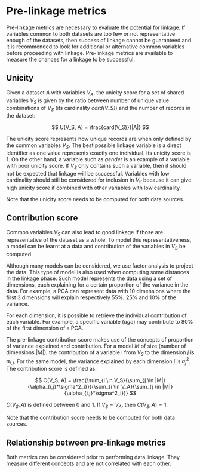 # Pre-linkage metrics

Pre-linkage metrics are necessary to evaluate the potential for linkage. If variables common to both datasets are too few or not representative enough of the datasets, then success of linkage cannot be guaranteed and it is recommended to look for additional or alternative common variables before proceeding with linkage. Pre-linkage metrics are available to measure the chances for a linkage to be successful.

## Unicity

Given a dataset $A$ with variables $V_A$, the unicity score for a set of shared variables $V_S$ is given by the ratio between number of unique value combinations of $V_S$ (its cardinality *card(V_S)*) and the number of records in the dataset: 

$$
U(V_S, A) = \frac{card(V_S)}{|A|}
$$

The unicity score represents how unique records are when only defined by the common variables $V_S$. The best possible linkage variable is a direct identifier as one value represents exactly one individual. Its unicity score is 1. On the other hand, a variable such as *gender* is an example of a variable with poor unicity score. If $V_S$ only contains such a variable, then it should not be expected that linkage will be successful. Variables with low cardinality should still be considered for inclusion in $V_S$ because it can give high unicity score if combined with other variables with low cardinality.


Note that the unicity score needs to be computed for both data sources.

## Contribution score

Common variables $V_S$ can also lead to good linkage if those are representative of the dataset as a whole. To model this representativeness, a model can be learnt at a data and contribution of the variables in $V_S$ be computed.

Although many models can be considered, we use factor analysis to project the data. This type of model is also used when computing some distances in the linkage phase. Such model represents the data using a set of dimensions, each explaining for a certain proportion of the variance in the data. For example, a PCA can represent data with 10 dimensions where the first 3 dimensions will explain respectively 55%, 25% and 10% of the variance.

For each dimension, it is possible to retrieve the individual contribution of each variable. For example, a specific variable (*age*) may contribute to 80% of the first dimension of a PCA.

The pre-linkage contribution score makes use of the concepts of proportion of variance explained and contribution. For a model $M$ of size (number of dimensions $|M|$), the contribution of a variable i from $V_S$ to the dimension $j$ is $\alpha_{i,j}$. For the same model, the variance explained by each dimension $j$ is $\sigma^2_{j}$. The contribution score is defined as:

$$
C(V_S, A) = \frac{\sum_{i \in V_S}{\sum_{j \in |M|}{\alpha_{i,j}*\sigma^2_i}}}{\sum_{i \in V_A}{\sum_{j \in |M|}{\alpha_{i,j}*\sigma^2_i}}}
$$

$C(V_S, A)$ is defined between 0 and 1. If $V_S = V_A$, then $C(V_S, A) = 1$.

Note that the contribution score needs to be computed for both data sources.

## Relationship between pre-linkage metrics 

Both metrics can be considered prior to performing data linkage. They measure different concepts and are not correlated with each other. 